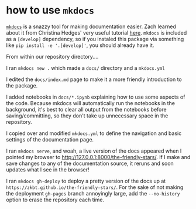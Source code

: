 # how to use `mkdocs`

[`mkdocs`](https://www.mkdocs.org/) is a snazzy tool for making documentation easier. Zach learned about it from Christina Hedges' very useful tutorial [here](https://christinahedges.github.io/astronomy_workflow/notebooks/3.0-building/mkdocs.html). `mkdocs` is included as a `[develop]` dependency, so if you instaled this package via something like `pip install -e '.[develop]'`, you should already have it.

From within our repository directory....

I ran `mkdocs new .` which made a `docs/` directory and a `mkdocs.yml`

I edited the `docs/index.md` page to make it a more friendly introduction to the package.

I added notebooks in `docs/*.ipynb` explaining how to use some aspects of the code. Because mkdocs will automatically run the notebooks in the background, it's best to clear all output from the notebooks before saving/committing, so they don't take up unnecessary space in the repository.

I copied over and modified `mkdocs.yml` to define the navigation and basic settings of the documentation page.

I ran `mkdocs serve`, and woah, a live version of the docs appeared when I pointed my browser to http://127.0.0.1:8000/the-friendly-stars/. If I make and save changes to any of the documentation source, it reruns and soon updates what I see in the browser!

I ran `mkdocs gh-deploy` to deploy a pretty version of the docs up at `https://zkbt.github.io/the-friendly-stars/`. For the sake of not making the deployment `gh-pages` branch annoyingly large, add the `--no-history` option to erase the repository each time.
